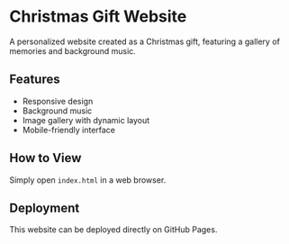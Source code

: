 # Christmas Gift Website

A personalized website created as a Christmas gift, featuring a gallery of memories and background music.

## Features
- Responsive design
- Background music
- Image gallery with dynamic layout
- Mobile-friendly interface

## How to View
Simply open `index.html` in a web browser.

## Deployment
This website can be deployed directly on GitHub Pages.
